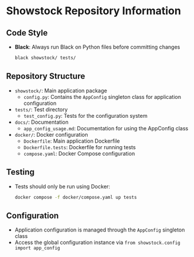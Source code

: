 # Showstock Repository Information

## Code Style

- **Black**: Always run Black on Python files before committing changes
  ```bash
  black showstock/ tests/
  ```

## Repository Structure

- `showstock/`: Main application package
  - `config.py`: Contains the `AppConfig` singleton class for application configuration
- `tests/`: Test directory
  - `test_config.py`: Tests for the configuration system
- `docs/`: Documentation
  - `app_config_usage.md`: Documentation for using the AppConfig class
- `docker/`: Docker configuration
  - `Dockerfile`: Main application Dockerfile
  - `Dockerfile.tests`: Dockerfile for running tests
  - `compose.yaml`: Docker Compose configuration

## Testing

- Tests should only be run using Docker:
  ```bash
  docker compose -f docker/compose.yaml up tests
  ```

## Configuration

- Application configuration is managed through the `AppConfig` singleton class
- Access the global configuration instance via `from showstock.config import app_config`